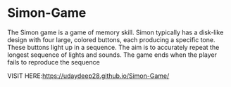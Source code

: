 # Simon-Game
The Simon game is a game of memory skill. Simon typically has a disk-like design with four large, colored buttons, each producing a specific tone. These buttons light up in a sequence. The aim is to accurately repeat the longest sequence of lights and sounds. The game ends when the player fails to reproduce the sequence

VISIT HERE:https://udaydeep28.github.io/Simon-Game/
